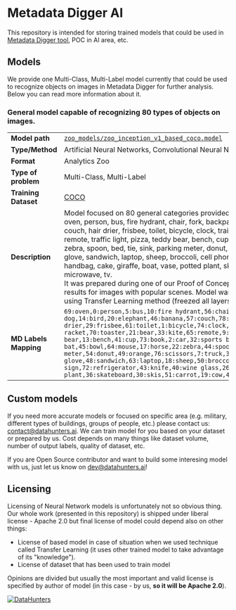 # Metadata Digger AI

This repository is intended for storing trained models that could be used in [Metadata Digger tool](https://github.com/data-hunters/metadata-digger), POC in AI area, etc.

## Models
We provide one Multi-Class, Multi-Label model currently that could be used to recognize objects on images in Metadata Digger for further analysis. Below you can read more information about it.

### General model capable of recognizing 80 types of objects on images.

| | |
|-|-|
| **Model path** | [`zoo_models/zoo_inception_v1_based_coco.model`](https://github.com/data-hunters/metadata-digger-ai/raw/master/zoo_models/zoo_inception_v1_based_coco.model) |
| **Type/Method** | Artificial Neural Networks, Convolutional Neural Networks |
| **Format** | Analytics Zoo |
| **Type of problem** | Multi-Class, Multi-Label |
| **Training Dataset** | [COCO](http://cocodataset.org) |
| **Description** | Model focused on 80 general categories provided with [COCO (Common Objects in Context)](http://cocodataset.org) dataset: <br> oven, person, bus, fire hydrant, chair, fork, backpack, surfboard, umbrella, hot dog, bird, elephant, banana, couch, hair drier, frisbee, toilet, bicycle, clock, train, dining table, suitcase, tennis racket, toaster, bear, kite, remote, traffic light, pizza, teddy bear, bench, cup, book, car, sports ball, baseball bat, bowl, mouse, horse, zebra, spoon, bed, tie, sink, parking meter, donut, orange, scissors, truck, bottle, keyboard, motorcycle, baseball glove, sandwich, laptop, sheep, broccoli, cell phone, dog, snowboard, stop sign, refrigerator, knife, wine glass, handbag, cake, giraffe, boat, vase, potted plant, skateboard, skis, carrot, cow, airplane, toothbrush, apple, cat, microwave, tv. <br> It was prepared during one of our Proof of Concept projects. It is not very accurate however gives quite good results for images with popular scenes. Model was built on top of Inception V1 [provided with Zoo framework](https://github.com/intel-analytics/analytics-zoo/blob/v0.6.0/docs/docs/ProgrammingGuide/image-classification.md#download-link) using Transfer Learning method (freezed all layers up to `pool4/3x3_s2`). Achieved validation accuracy: 97.82%. |
| **MD Labels Mapping** | `69:oven,0:person,5:bus,10:fire hydrant,56:chair,42:fork,24:backpack,37:surfboard,25:umbrella,52:hot dog,14:bird,20:elephant,46:banana,57:couch,78:hair drier,29:frisbee,61:toilet,1:bicycle,74:clock,6:train,60:dining table,28:suitcase,38:tennis racket,70:toaster,21:bear,33:kite,65:remote,9:traffic light,53:pizza,77:teddy bear,13:bench,41:cup,73:book,2:car,32:sports ball,34:baseball bat,45:bowl,64:mouse,17:horse,22:zebra,44:spoon,59:bed,27:tie,71:sink,12:parking meter,54:donut,49:orange,76:scissors,7:truck,39:bottle,66:keyboard,3:motorcycle,35:baseball glove,48:sandwich,63:laptop,18:sheep,50:broccoli,67:cell phone,16:dog,31:snowboard,11:stop sign,72:refrigerator,43:knife,40:wine glass,26:handbag,55:cake,23:giraffe,8:boat,75:vase,58:potted plant,36:skateboard,30:skis,51:carrot,19:cow,4:airplane,79:toothbrush,47:apple,15:cat,68:microwave,62:tv` |

## Custom models

If you need more accurate models or focused on specific area (e.g. military, different types of buildings, groups of people, etc.) please contact us: contact@datahunters.ai. We can train model for you based on your dataset or prepared by us. Cost depends on many things like dataset volume, number of output labels, quality of dataset, etc. 

If you are Open Source contributor and want to build some interesing model with us, just let us know on dev@datahunters.ai!

## Licensing
Licensing of Neural Network models is unfortunately not so obvious thing. Our whole work (presented in this repository) is shipped under liberal license - Apache 2.0 but final license of model could depend also on other things:

* License of based model in case of situation when we used technique called Transfer Learning (it uses other trained model to take advantage of its "knowledge").
* License of dataset that has been used to train model

Opinions are divided but usually the most important and valid license is specified by author of model (in this case - by us, **so it will be Apache 2.0**).

[![DataHunters](http://datahunters.ai/assets/images/logo_full_small.png)](http://datahunters.ai)

